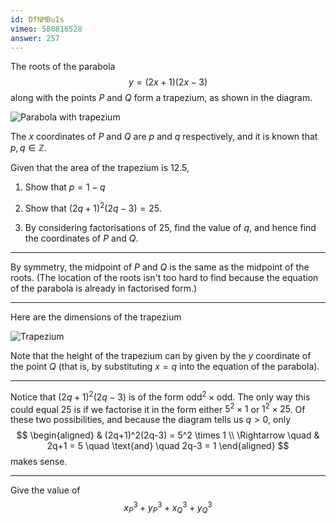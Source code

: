 ```yaml
---
id: DfNMBuIs
vimeo: 580816528
answer: 257
---
```


The roots of the parabola
$$
y = (2x+1)(2x-3)
$$
along with the points $P$ and $Q$ form a trapezium, as shown in the diagram.

![Parabola with trapezium](/img/learn/quad-5.svg)

The $x$ coordinates of $P$ and $Q$ are $p$ and $q$ respectively, and it is known that $p,q \in \mathbb{Z}$.

Given that the area of the trapezium is $12.5,$

 1. Show that $p = 1 - q$

 1. Show that $(2q+1)^2(2q-3) = 25$.

 1. By considering factorisations of $25,$ find the value of $q$, and hence find the coordinates of $P$ and $Q$.

---

By symmetry, the midpoint of $P$ and $Q$ is the same as the midpoint of the roots. (The location of the roots isn't too hard to find because the equation of the parabola is already in factorised form.)

---

Here are the dimensions of the trapezium

![Trapezium](/img/learn/quad-5-1.svg)

Note that the height of the trapezium can by given by the $y$ coordinate of the point $Q$ (that is, by substituting $x=q$ into the equation of the parabola).

---

Notice that $(2q+1)^2(2q-3)$ is of the form $\text{odd}^2 \times \text{odd}$. The only way this could equal $25$ is if we factorise it in the form either $5^2 \times 1$ or $1^2 \times 25$. Of these two possibilities, and because the diagram tells us $q>0,$ only
$$
\begin{aligned}
& (2q+1)^2(2q-3) = 5^2 \times 1 \\
\Rightarrow \quad & 2q+1 = 5 \quad \text{and} \quad 2q-3 = 1
\end{aligned}
$$
makes sense.

---

Give the value of
$$
x_P^3 + y_P^3 + x_Q^3 + y_Q^3
$$
